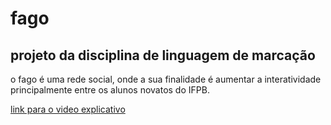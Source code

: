 # fago
## projeto da disciplina de linguagem de marcação

o fago é uma rede social, onde a sua finalidade é aumentar a interatividade principalmente entre os alunos novatos do IFPB.

[link para o video explicativo](https://youtu.be/XNuGqlD4k7w)
